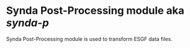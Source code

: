 # Synda Post-Processing module aka *synda-p*

Synda Post-Processing module is used to transform ESGF data files.
